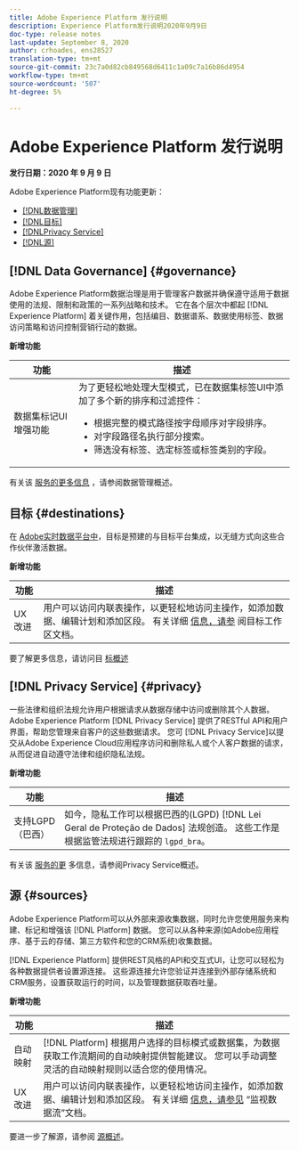 ```yaml
---
title: Adobe Experience Platform 发行说明
description: Experience Platform发行说明2020年9月9日
doc-type: release notes
last-update: September 8, 2020
author: crhoades, ens28527
translation-type: tm+mt
source-git-commit: 23c7a0d82cb849568d6411c1a09c7a16b86d4954
workflow-type: tm+mt
source-wordcount: '507'
ht-degree: 5%

---
```



# Adobe Experience Platform 发行说明

**发行日期：2020 年 9 月 9 日**

Adobe Experience Platform现有功能更新：

* [[!DNL数据管理]](#governance)
* [[!DNL目标]](#destinations)
* [[!DNLPrivacy Service]](#privacy)
* [[!DNL源]](#sources)

## [!DNL Data Governance] {#governance}

Adobe Experience Platform数据治理是用于管理客户数据并确保遵守适用于数据使用的法规、限制和政策的一系列战略和技术。 它在各个层次中都起 [!DNL Experience Platform] 着关键作用，包括编目、数据谱系、数据使用标签、数据访问策略和访问控制营销行动的数据。

**新增功能**

| 功能 | 描述 |
| --- | --- |
| 数据集标记UI增强功能 | 为了更轻松地处理大型模式，已在数据集标签UI中添加了多个新的排序和过滤控件： <ul><li>根据完整的模式路径按字母顺序对字段排序。</li><li>对字段路径名执行部分搜索。</li><li>筛选没有标签、选定标签或标签类别的字段。</li></ul> |

有关该 [服务的更多信息](../../data-governance/home.md) ，请参阅数据管理概述。

## 目标 {#destinations}

在 [Adobe实时数据平台中](../../rtcdp/overview.md)，目标是预建的与目标平台集成，以无缝方式向这些合作伙伴激活数据。

**新增功能**

| 功能 | 描述 |
| ------- | ----------- |
| UX改进 | 用户可以访问内联表操作，以更轻松地访问主操作，如添加数据、编辑计划和添加区段。 有关详细 [信息，请参](../../rtcdp/destinations/destinations-workspace.md) 阅目标工作区文档。 |

要了解更多信息，请访问目 [标概述](../../rtcdp/destinations/destinations-overview.md)

## [!DNL Privacy Service] {#privacy}

一些法律和组织法规允许用户根据请求从数据存储中访问或删除其个人数据。 Adobe Experience Platform [!DNL Privacy Service] 提供了RESTful API和用户界面，帮助您管理来自客户的这些数据请求。 您可 [!DNL Privacy Service]以提交从Adobe Experience Cloud应用程序访问和删除私人或个人客户数据的请求，从而促进自动遵守法律和组织隐私法规。

**新增功能**

| 功能 | 描述 |
| --- | --- |
| 支持LGPD（巴西） | 如今，隐私工作可以根据巴西的(LGPD) [!DNL Lei Geral de Proteção de Dados] 法规创造。 这些工作是根据监管法规进行跟踪的 `lgpd_bra`。 |

有关该 [服务的更](../../privacy-service/home.md) 多信息，请参阅Privacy Service概述。

## 源 {#sources}

Adobe Experience Platform可以从外部来源收集数据，同时允许您使用服务来构建、标记和增强该 [!DNL Platform] 数据。 您可以从各种来源(如Adobe应用程序、基于云的存储、第三方软件和您的CRM系统)收集数据。

[!DNL Experience Platform] 提供REST风格的API和交互式UI，让您可以轻松为各种数据提供者设置源连接。 这些源连接允许您验证并连接到外部存储系统和CRM服务，设置获取运行的时间，以及管理数据获取吞吐量。

**新增功能**

| 功能 | 描述 |
| ------- | ----------- |
| 自动映射 | [!DNL Platform] 根据用户选择的目标模式或数据集，为数据获取工作流期间的自动映射提供智能建议。 您可以手动调整灵活的自动映射规则以适合您的使用情况。 |
| UX改进 | 用户可以访问内联表操作，以更轻松地访问主操作，如添加数据、编辑计划和添加区段。 有关详细 [信息，请参见](../../sources/tutorials/ui/monitor.md) “监视数据流”文档。 |

要进一步了解源，请参阅 [源概述](../../sources/home.md)。
